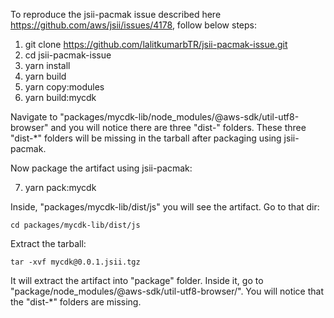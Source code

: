 To reproduce the jsii-pacmak issue described here https://github.com/aws/jsii/issues/4178, follow below steps:

1. git clone https://github.com/lalitkumarbTR/jsii-pacmak-issue.git
2. cd jsii-pacmak-issue
3. yarn install
4. yarn build
5. yarn copy:modules
6. yarn build:mycdk

Navigate to "packages/mycdk-lib/node_modules/@aws-sdk/util-utf8-browser" and you will notice there are three "dist-" folders. These three "dist-*" folders will be missing in the tarball after packaging using jsii-pacmak. 

Now package the artifact using jsii-pacmak:

7. yarn pack:mycdk

Inside, "packages/mycdk-lib/dist/js" you will see the artifact. Go to that dir:

`cd packages/mycdk-lib/dist/js`

Extract the tarball:

`tar -xvf mycdk@0.0.1.jsii.tgz`

It will extract the artifact into "package" folder. Inside it, go to "package/node_modules/@aws-sdk/util-utf8-browser/". You will notice that the "dist-*" folders are missing.